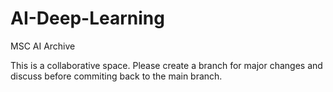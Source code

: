 # AI-Deep-Learning
MSC AI Archive

This is a collaborative space. Please create a branch for major changes and discuss before commiting back to the main branch.


